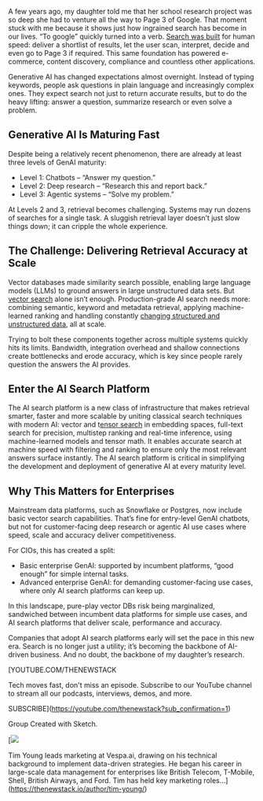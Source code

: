 A few years ago, my daughter told me that her school research project was so deep she had to venture all the way to Page 3 of Google. That moment stuck with me because it shows just how ingrained search has become in our lives. “To google” quickly turned into a verb. [Search was built](https://thenewstack.io/vector-search-is-reaching-its-limit-heres-what-comes-next/) for human speed: deliver a shortlist of results, let the user scan, interpret, decide and even go to Page 3 if required. This same foundation has powered e-commerce, content discovery, compliance and countless other applications.

Generative AI has changed expectations almost overnight. Instead of typing keywords, people ask questions in plain language and increasingly complex ones. They expect search not just to return accurate results, but to do the heavy lifting: answer a question, summarize research or even solve a problem.

## **Generative AI Is Maturing Fast**

Despite being a relatively recent phenomenon, there are already at least three levels of GenAI maturity:

* Level 1: Chatbots – “Answer my question.”
* Level 2: Deep research – “Research this and report back.”
* Level 3: Agentic systems – “Solve my problem.”

At Levels 2 and 3, retrieval becomes challenging. Systems may run dozens of searches for a single task. A sluggish retrieval layer doesn’t just slow things down; it can cripple the whole experience.

## **The Challenge: Delivering Retrieval Accuracy at Scale**

Vector databases made similarity search possible, enabling large language models (LLMs) to ground answers in large unstructured data sets. But [vector search](https://thenewstack.io/ai-needs-more-than-a-vector-database/) alone isn’t enough. Production-grade AI search needs more: combining semantic, keyword and metadata retrieval, applying machine-learned ranking and handling constantly [changing structured and unstructured data](https://thenewstack.io/how-tensors-are-changing-search-in-life-sciences/), all at scale.

Trying to bolt these components together across multiple systems quickly hits its limits. Bandwidth, integration overhead and shallow connections create bottlenecks and erode accuracy, which is key since people rarely question the answers the AI provides.

## **Enter the AI Search Platform**

The AI search platform is a new class of infrastructure that makes retrieval smarter, faster and more scalable by uniting classical search techniques with modern AI: vector and t[ensor search](https://thenewstack.io/beyond-vector-search-the-move-to-tensor-based-retrieval/) in embedding spaces, full-text search for precision, multistep ranking and real-time inference, using machine-learned models and tensor math. It enables accurate search at machine speed with filtering and ranking to ensure only the most relevant answers surface instantly. The AI search platform is critical in simplifying the development and deployment of generative AI at every maturity level.

## **Why This Matters for Enterprises**

Mainstream data platforms, such as Snowflake or Postgres, now include basic vector search capabilities. That’s fine for entry-level GenAI chatbots, but not for customer-facing deep research or agentic AI use cases where speed, scale and accuracy deliver competitiveness.

For CIOs, this has created a split:

* Basic enterprise GenAI: supported by incumbent platforms, “good enough” for simple internal tasks.
* Advanced enterprise GenAI: for demanding customer-facing use cases, where only AI search platforms can keep up.

In this landscape, pure-play vector DBs risk being marginalized, sandwiched between incumbent data platforms for simple use cases, and AI search platforms that deliver scale, performance and accuracy.

Companies that adopt AI search platforms early will set the pace in this new era. Search is no longer just a utility; it’s becoming the backbone of AI-driven business. And no doubt, the backbone of my daughter’s research.

[YOUTUBE.COM/THENEWSTACK

Tech moves fast, don't miss an episode. Subscribe to our YouTube
channel to stream all our podcasts, interviews, demos, and more.

SUBSCRIBE](https://youtube.com/thenewstack?sub_confirmation=1)

Group
Created with Sketch.

[![](https://thenewstack.io/wp-content/uploads/2024/09/b24ea863-tim-young--541x600.jpg)

Tim Young leads marketing at Vespa.ai, drawing on his technical background to implement data-driven strategies. He began his career in large-scale data management for enterprises like British Telecom, T-Mobile, Shell, British Airways, and Ford. Tim has held key marketing roles...](https://thenewstack.io/author/tim-young/)